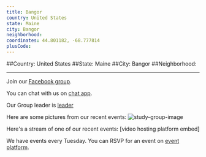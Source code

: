 ```yaml
---
title: Bangor
country: United States
state: Maine
city: Bangor
neighborhood: 
coordinates: 44.801182, -68.777814
plusCode:
---
```


##Country: United States
##State: Maine
##City: Bangor
##Neighborhood: 
*****
Join our [Facebook group](https://www.facebook.com/groups/free.code.camp.Bangor).

You can chat with us on [chat app]().

Our Group leader is [leader]()

Here are some pictures from our recent events:
![study-group-image]()

Here's a stream of one of our recent events:
[video hosting platform embed]

We have events every Tuesday. You can RSVP for an event on [event platform]().
